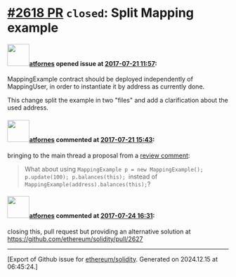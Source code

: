 # [\#2618 PR](https://github.com/ethereum/solidity/pull/2618) `closed`: Split Mapping example

#### <img src="https://avatars.githubusercontent.com/u/7475584?v=4" width="50">[atfornes](https://github.com/atfornes) opened issue at [2017-07-21 11:57](https://github.com/ethereum/solidity/pull/2618):

MappingExample contract should be deployed independently of MappingUser, in order to instantiate it by address as currently done.

This change split the example in two "files" and add a clarification about the used address.

#### <img src="https://avatars.githubusercontent.com/u/7475584?v=4" width="50">[atfornes](https://github.com/atfornes) commented at [2017-07-21 15:43](https://github.com/ethereum/solidity/pull/2618#issuecomment-317035834):

bringing to the main thread a proposal from a [review comment](https://github.com/ethereum/solidity/pull/2618/files/504b747ee98524823775f6caa73ab2e18dfc370c#r128755933): 

> What about using `MappingExample p = new MappingExample(); p.update(100); p.balances(this); `instead of `MappingExample(address).balances(this);`?

#### <img src="https://avatars.githubusercontent.com/u/7475584?v=4" width="50">[atfornes](https://github.com/atfornes) commented at [2017-07-24 16:31](https://github.com/ethereum/solidity/pull/2618#issuecomment-317478722):

closing this, pull request but providing an alternative solution at https://github.com/ethereum/solidity/pull/2627


-------------------------------------------------------------------------------



[Export of Github issue for [ethereum/solidity](https://github.com/ethereum/solidity). Generated on 2024.12.15 at 06:45:24.]
